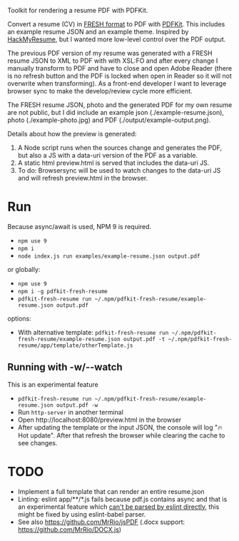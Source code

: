 Toolkit for rendering a resume PDF with PDFKit.

Convert a resume (CV) in [FRESH format](https://github.com/fresh-standard/FRESCA) to PDF 
with [PDFKit](http://pdfkit.org/). This includes an example resume JSON and an example theme. Inspired 
by [HackMyResume](https://github.com/hacksalot/HackMyResume), but I wanted more low-level control over the PDF output.

The previous PDF version of my resume was generated with a FRESH resume JSON to XML to PDF with with XSL:FO and after 
every change I manually transform to PDF and have to close and open Adobe Reader (there is no refresh button and the PDF is 
locked when open in Reader so it will not overwrite when transforming). As a front-end developer I want to leverage 
browser sync to make the develop/review cycle more efficient.

The FRESH resume JSON, photo and the generated PDF for my own resume are not public, but I did include an example 
json (./example-resume.json), photo (./example-photo.jpg) and PDF (./output/example-output.png).

Details about how the preview is generated:

1. A Node script runs when the sources change and generates the PDF, but also a JS with a data-uri version of the PDF as a variable.
2. A static html preview.html is served that includes the data-uri JS.
3. To do: Browsersync will be used to watch changes to the data-uri JS and will refresh preview.html in the browser.


# Run

Because async/await is used, NPM 9 is required.

* `npm use 9`
* `npm i`
* `node index.js run examples/example-resume.json output.pdf`

or globally:

* `npm use 9`
* `npm i -g pdfkit-fresh-resume`
* `pdfkit-fresh-resume run ~/.npm/pdfkit-fresh-resume/example-resume.json output.pdf`

options:

* With alternative template: `pdfkit-fresh-resume run ~/.npm/pdfkit-fresh-resume/example-resume.json output.pdf -t ~/.npm/pdfkit-fresh-resume/app/template/otherTemplate.js`

## Running with -w/--watch

This is an experimental feature

* `pdfkit-fresh-resume run ~/.npm/pdfkit-fresh-resume/example-resume.json output.pdf -w`
* Run `http-server` in another terminal
* Open  http://localhost:8080/preview.html in the browser
* After updating the template or the input JSON, the console will log "🔥Hot update". After that refresh the browser while clearing the cache to see changes. 


# TODO

* Implement a full template that can render an entire resume.json
* Linting: eslint app/\*\*/*.js fails because pdf.js contains async and that is an experimental feature which [can't be parsed by eslint directly](https://github.com/babel/eslint-plugin-babel/issues/6), this might be fixed by using eslint-babel parser.
* See also https://github.com/MrRio/jsPDF (.docx support: https://github.com/MrRio/DOCX.js)
